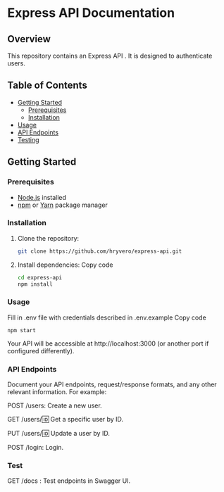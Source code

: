 # Express API Documentation

## Overview

This repository contains an Express API . It is designed to authenticate users.

## Table of Contents

- [Getting Started](#getting-started)
    - [Prerequisites](#prerequisites)
    - [Installation](#installation)
- [Usage](#usage)
- [API Endpoints](#api-endpoints)
- [Testing](#test)


## Getting Started

### Prerequisites

- [Node.js](https://nodejs.org/) installed
- [npm](https://www.npmjs.com/) or [Yarn](https://yarnpkg.com/) package manager

### Installation

1. Clone the repository:

   ```bash
   git clone https://github.com/hryvero/express-api.git

2. Install dependencies:
Copy code
    
    ```bash
    cd express-api
    npm install


### Usage
Fill in .env file with credentials described in .env.example
Copy code

    npm start


Your API will be accessible at http://localhost:3000 (or another port if configured differently).

### API Endpoints
Document your API endpoints, request/response formats, and any other relevant information. For example:


POST /users: Create a new user.

GET /users/:id: Get a specific user by ID.

PUT /users/:id: Update a user by ID.

POST /login: Login.

### Test

GET /docs : Test endpoints in Swagger UI.